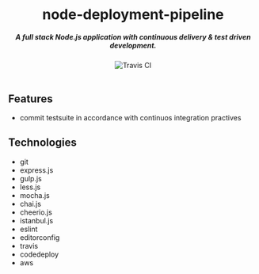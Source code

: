 <h1 align="center">node-deployment-pipeline</h1>

<h5 align="center">A full stack Node.js application with continuous delivery & test driven development.</h5>

<div align="center">
    <img src="https://travis-ci.org/danval85/gulp-framework.svg?branch=master" alt="Travis CI" />
</div>

<br />

## Features

- commit testsuite in accordance with continuos integration practives

## Technologies

- git
- express.js
- gulp.js
- less.js
- mocha.js
- chai.js
- cheerio.js
- istanbul.js
- eslint
- editorconfig
- travis
- codedeploy
- aws
